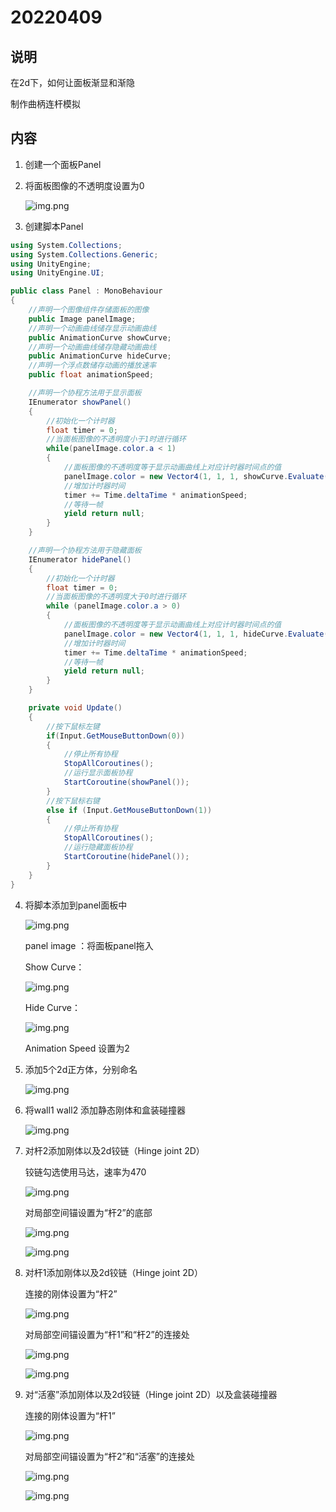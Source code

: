# 20220409

## 说明
在2d下，如何让面板渐显和渐隐

制作曲柄连杆模拟

## 内容
1. 创建一个面板Panel

2. 将面板图像的不透明度设置为0

    ![img.png](image/01.png)

3. 创建脚本Panel
```c#
using System.Collections;
using System.Collections.Generic;
using UnityEngine;
using UnityEngine.UI;

public class Panel : MonoBehaviour
{
    //声明一个图像组件存储面板的图像
    public Image panelImage;
    //声明一个动画曲线储存显示动画曲线
    public AnimationCurve showCurve;
    //声明一个动画曲线储存隐藏动画曲线
    public AnimationCurve hideCurve;
    //声明一个浮点数储存动画的播放速率
    public float animationSpeed;

    //声明一个协程方法用于显示面板
    IEnumerator showPanel()
    {
        //初始化一个计时器
        float timer = 0;
        //当面板图像的不透明度小于1时进行循环
        while(panelImage.color.a < 1)
        {
            //面板图像的不透明度等于显示动画曲线上对应计时器时间点的值
            panelImage.color = new Vector4(1, 1, 1, showCurve.Evaluate(timer));
            //增加计时器时间
            timer += Time.deltaTime * animationSpeed;
            //等待一帧
            yield return null;
        }
    }

    //声明一个协程方法用于隐藏面板
    IEnumerator hidePanel()
    {
        //初始化一个计时器
        float timer = 0;
        //当面板图像的不透明度大于0时进行循环
        while (panelImage.color.a > 0)
        {
            //面板图像的不透明度等于显示动画曲线上对应计时器时间点的值
            panelImage.color = new Vector4(1, 1, 1, hideCurve.Evaluate(timer));
            //增加计时器时间
            timer += Time.deltaTime * animationSpeed;
            //等待一帧
            yield return null;
        }
    }

    private void Update()
    {
        //按下鼠标左键
        if(Input.GetMouseButtonDown(0))
        {
            //停止所有协程
            StopAllCoroutines();
            //运行显示面板协程
            StartCoroutine(showPanel());
        }
        //按下鼠标右键
        else if (Input.GetMouseButtonDown(1))
        {
            //停止所有协程
            StopAllCoroutines();
            //运行隐藏面板协程
            StartCoroutine(hidePanel());
        }
    }
}

``` 

4. 将脚本添加到panel面板中

    ![img.png](image/02.png)

    panel image ：将面板panel拖入

    Show Curve：

    ![img.png](image/03.png)

    Hide Curve：

    ![img.png](image/04.png)

    Animation Speed 设置为2


5. 添加5个2d正方体，分别命名

    ![img.png](image/05.png)

6. 将wall1 wall2 添加静态刚体和盒装碰撞器

    ![img.png](image/06.png)

7. 对杆2添加刚体以及2d铰链（Hinge joint 2D）
    
    铰链勾选使用马达，速率为470

    ![img.png](image/07.png)

    对局部空间锚设置为“杆2”的底部

    ![img.png](image/11.png)

    ![img.png](image/12.png)

8. 对杆1添加刚体以及2d铰链（Hinge joint 2D）

    连接的刚体设置为“杆2”

    ![img.png](image/08.png)


    对局部空间锚设置为“杆1”和“杆2”的连接处

    ![img.png](image/09.png)

    ![img.png](image/10.png)


9. 对“活塞”添加刚体以及2d铰链（Hinge joint 2D）以及盒装碰撞器

    连接的刚体设置为“杆1”

    ![img.png](image/13.png)

    对局部空间锚设置为“杆2”和“活塞”的连接处

    ![img.png](image/14.png)

    ![img.png](image/15.png)